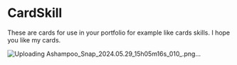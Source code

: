 # CardSkill
These are cards for use in your portfolio for example like cards skills. I hope you like my cards.

![Uploading Ashampoo_Snap_2024.05.29_15h05m16s_010_.png…]()

